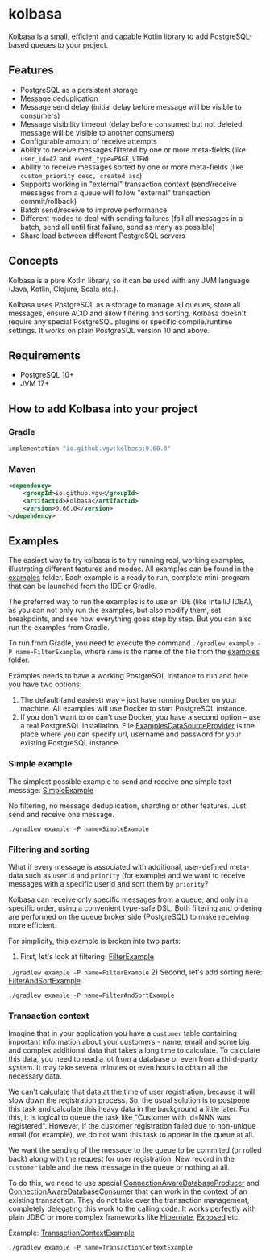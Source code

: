 # kolbasa

Kolbasa is a small, efficient and capable Kotlin library to add PostgreSQL-based queues to your project.

## Features
* PostgreSQL as a persistent storage
* Message deduplication
* Message send delay (initial delay before message will be visible to consumers)
* Message visibility timeout (delay before consumed but not deleted message will be visible to another consumers)
* Configurable amount of receive attempts
* Ability to receive messages filtered by one or more meta-fields (like `user_id=42 and event_type=PAGE_VIEW`)
* Ability to receive messages sorted by one or more meta-fields (like `custom_priority desc, created asc`)
* Supports working in "external" transaction context (send/receive messages from a queue will follow "external" transaction commit/rollback)
* Batch send/receive to improve performance
* Different modes to deal with sending failures (fail all messages in a batch, send all until first failure, send as many as possible)
* Share load between different PostgreSQL servers

## Concepts
Kolbasa is a pure Kotlin library, so it can be used with any JVM language (Java, Kotlin, Clojure, Scala etc.).

Kolbasa uses PostgreSQL as a storage to manage all queues, store all messages, ensure ACID and allow filtering and sorting.
Kolbasa doesn't require any special PostgreSQL plugins or specific compile/runtime settings. It works on plain PostgreSQL
version 10 and above.

## Requirements
* PostgreSQL 10+
* JVM 17+


## How to add Kolbasa into your project
### Gradle
```groovy
implementation "io.github.vgv:kolbasa:0.60.0"
```
### Maven
```xml
<dependency>
    <groupId>io.github.vgv</groupId>
    <artifactId>kolbasa</artifactId>
    <version>0.60.0</version>
</dependency>
```

## Examples
The easiest way to try kolbasa is to try running real, working examples, illustrating different features and modes. All examples
can be found in the [examples](src/test/kotlin/examples) folder. Each example is a ready to run, complete mini-program that can
be launched from the IDE or Gradle.

The preferred way to run the examples is to use an IDE (like IntelliJ IDEA), as you can not only run the examples, but also
modify them, set breakpoints, and see how everything goes step by step. But you can also run the examples from Gradle.

To run from Gradle, you need to execute the command `./gradlew example -P name=FilterExample`, where `name` is
the name of the file from the [examples](src/test/kotlin/examples) folder.

Examples needs to have a working PostgreSQL instance to run and here you have two options:
1) The default (and easiest) way – just have running Docker on your machine. All examples will use Docker to start PostgreSQL instance.
2) If you don't want to or can't use Docker, you have a second option – use a real PostgreSQL installation.
File [ExamplesDataSourceProvider](src/test/kotlin/examples/ExamplesDataSourceProvider.kt) is the place where you can specify
url, username and password for your existing PostgreSQL instance.

### Simple example
The simplest possible example to send and receive one simple text message: [SimpleExample](src/test/kotlin/examples/SimpleExample.kt)

No filtering, no message deduplication, sharding or other features. Just send and receive one message.

`./gradlew example -P name=SimpleExample`

### Filtering and sorting
What if every message is associated with additional, user-defined meta-data such as `userId` and `priority` (for example) and
we want to receive messages with a specific userId and sort them by `priority`?

Kolbasa can receive only specific messages from a queue, and only in a specific order, using a convenient type-safe DSL. Both
filtering and ordering are performed on the queue broker side (PostgreSQL) to make receiving more efficient.

For simplicity, this example is broken into two parts:
1) First, let's look at filtering: [FilterExample](src/test/kotlin/examples/FilterExample.kt)

`./gradlew example -P name=FilterExample`
2) Second, let's add sorting here: [FilterAndSortExample](src/test/kotlin/examples/FilterAndSortExample.kt)

`./gradlew example -P name=FilterAndSortExample`

### Transaction context
Imagine that in your application you have a `customer` table containing important information about your customers - name, email
and some big and complex additional data that takes a long time to calculate. To calculate this data, you need to read a lot from
a database or even from a third-party system. It may take several minutes or even hours to obtain all the necessary data.

We can't calculate that data at the time of user registration, because it will slow down the registration process. So, the usual
solution is to postpone this task and calculate this heavy data in the background a little later. For this, it is logical to
queue the task like "Customer with id=NNN was registered". However, if the customer registration failed due to
non-unique email (for example), we do not want this task to appear in the queue at all.

We want the sending of the message to the queue to be commited (or rolled back) along with the request for user registration.
New record in the `customer` table and the new message in the queue or nothing at all.

To do this, we need to use special [ConnectionAwareDatabaseProducer](src/main/kotlin/kolbasa/producer/connection/ConnectionAwareDatabaseProducer.kt)
and [ConnectionAwareDatabaseConsumer](src/main/kotlin/kolbasa/consumer/connection/ConnectionAwareDatabaseConsumer.kt) that can
work in the context of an existing transaction. They do not take over the transaction management, completely delegating this work
to the calling code. It works perfectly with plain JDBC or more complex frameworks like [Hibernate](https://hibernate.org),
[Exposed](https://jetbrains.github.io/Exposed/home.html) etc.

Example: [TransactionContextExample](src/test/kotlin/examples/TransactionContextExample.kt)

`./gradlew example -P name=TransactionContextExample`
